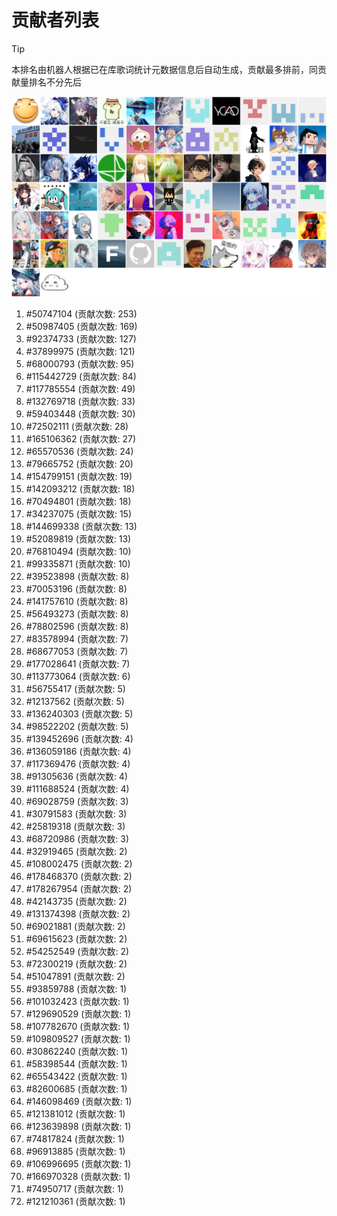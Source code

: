 # 贡献者列表

> [!TIP]
> 本排名由机器人根据已在库歌词统计元数据信息后自动生成，贡献最多排前，同贡献量排名不分先后

![贡献者头像画廊](./CONTRIBUTORS.svg)

1. #50747104 (贡献次数: 253)
2. #50987405 (贡献次数: 169)
3. #92374733 (贡献次数: 127)
4. #37899975 (贡献次数: 121)
5. #68000793 (贡献次数: 95)
6. #115442729 (贡献次数: 84)
7. #117785554 (贡献次数: 49)
8. #132769718 (贡献次数: 33)
9. #59403448 (贡献次数: 30)
10. #72502111 (贡献次数: 28)
11. #165106362 (贡献次数: 27)
12. #65570536 (贡献次数: 24)
13. #79665752 (贡献次数: 20)
14. #154799151 (贡献次数: 19)
15. #142093212 (贡献次数: 18)
16. #70494801 (贡献次数: 18)
17. #34237075 (贡献次数: 15)
18. #144699338 (贡献次数: 13)
19. #52089819 (贡献次数: 13)
20. #76810494 (贡献次数: 10)
21. #99335871 (贡献次数: 10)
22. #39523898 (贡献次数: 8)
23. #70053196 (贡献次数: 8)
24. #141757610 (贡献次数: 8)
25. #56493273 (贡献次数: 8)
26. #78802596 (贡献次数: 8)
27. #83578994 (贡献次数: 7)
28. #68677053 (贡献次数: 7)
29. #177028641 (贡献次数: 7)
30. #113773064 (贡献次数: 6)
31. #56755417 (贡献次数: 5)
32. #12137562 (贡献次数: 5)
33. #136240303 (贡献次数: 5)
34. #98522202 (贡献次数: 5)
35. #139452696 (贡献次数: 4)
36. #136059186 (贡献次数: 4)
37. #117369476 (贡献次数: 4)
38. #91305636 (贡献次数: 4)
39. #111688524 (贡献次数: 4)
40. #69028759 (贡献次数: 3)
41. #30791583 (贡献次数: 3)
42. #25819318 (贡献次数: 3)
43. #68720986 (贡献次数: 3)
44. #32919465 (贡献次数: 2)
45. #108002475 (贡献次数: 2)
46. #178468370 (贡献次数: 2)
47. #178267954 (贡献次数: 2)
48. #42143735 (贡献次数: 2)
49. #131374398 (贡献次数: 2)
50. #69021881 (贡献次数: 2)
51. #69615623 (贡献次数: 2)
52. #54252549 (贡献次数: 2)
53. #72300219 (贡献次数: 2)
54. #51047891 (贡献次数: 2)
55. #93859788 (贡献次数: 1)
56. #101032423 (贡献次数: 1)
57. #129690529 (贡献次数: 1)
58. #107782670 (贡献次数: 1)
59. #109809527 (贡献次数: 1)
60. #30862240 (贡献次数: 1)
61. #58398544 (贡献次数: 1)
62. #65543422 (贡献次数: 1)
63. #82600685 (贡献次数: 1)
64. #146098469 (贡献次数: 1)
65. #121381012 (贡献次数: 1)
66. #123639898 (贡献次数: 1)
67. #74817824 (贡献次数: 1)
68. #96913885 (贡献次数: 1)
69. #106996695 (贡献次数: 1)
70. #166970328 (贡献次数: 1)
71. #74950717 (贡献次数: 1)
72. #121210361 (贡献次数: 1)
